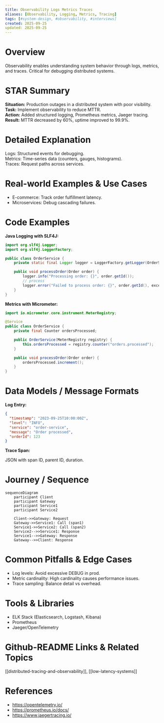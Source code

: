 ```yaml
---
title: Observability Logs Metrics Traces
aliases: [Observability, Logging, Metrics, Tracing]
tags: [#system-design, #observability, #interviews]
created: 2025-09-25
updated: 2025-09-25
---
```


# Overview

Observability enables understanding system behavior through logs, metrics, and traces. Critical for debugging distributed systems.

# STAR Summary

**Situation:** Production outages in a distributed system with poor visibility.  
**Task:** Implement observability to reduce MTTR.  
**Action:** Added structured logging, Prometheus metrics, Jaeger tracing.  
**Result:** MTTR decreased by 60%, uptime improved to 99.9%.

# Detailed Explanation

Logs: Structured events for debugging.  
Metrics: Time-series data (counters, gauges, histograms).  
Traces: Request paths across services.

# Real-world Examples & Use Cases

- E-commerce: Track order fulfillment latency.  
- Microservices: Debug cascading failures.

# Code Examples

**Java Logging with SLF4J:**

```java
import org.slf4j.Logger;
import org.slf4j.LoggerFactory;

public class OrderService {
    private static final Logger logger = LoggerFactory.getLogger(OrderService.class);

    public void processOrder(Order order) {
        logger.info("Processing order: {}", order.getId());
        // process
        logger.error("Failed to process order: {}", order.getId(), exception);
    }
}
```

**Metrics with Micrometer:**

```java
import io.micrometer.core.instrument.MeterRegistry;

@Service
public class OrderService {
    private final Counter ordersProcessed;

    public OrderService(MeterRegistry registry) {
        this.ordersProcessed = registry.counter("orders.processed");
    }

    public void processOrder(Order order) {
        ordersProcessed.increment();
    }
}
```

# Data Models / Message Formats

**Log Entry:**

```json
{
  "timestamp": "2023-09-25T10:00:00Z",
  "level": "INFO",
  "service": "order-service",
  "message": "Order processed",
  "orderId": 123
}
```

**Trace Span:**

JSON with span ID, parent ID, duration.

# Journey / Sequence

```mermaid
sequenceDiagram
    participant Client
    participant Gateway
    participant Service1
    participant Service2

    Client->>Gateway: Request
    Gateway->>Service1: Call (span1)
    Service1->>Service2: Call (span2)
    Service2-->>Service1: Response
    Service1-->>Gateway: Response
    Gateway-->>Client: Response
```

# Common Pitfalls & Edge Cases

- Log levels: Avoid excessive DEBUG in prod.  
- Metric cardinality: High cardinality causes performance issues.  
- Trace sampling: Balance detail vs overhead.

# Tools & Libraries

- ELK Stack (Elasticsearch, Logstash, Kibana)  
- Prometheus  
- Jaeger/OpenTelemetry

# Github-README Links & Related Topics

[[distributed-tracing-and-observability]], [[low-latency-systems]]

# References

- https://opentelemetry.io/
- https://prometheus.io/docs/
- https://www.jaegertracing.io/
